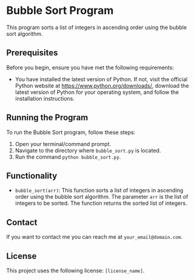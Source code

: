 # Bubble Sort Program

This program sorts a list of integers in ascending order using the bubble sort algorithm.

## Prerequisites

Before you begin, ensure you have met the following requirements:

* You have installed the latest version of Python. If not, visit the official Python website at https://www.python.org/downloads/, download the latest version of Python for your operating system, and follow the installation instructions.

## Running the Program

To run the Bubble Sort program, follow these steps:

1. Open your terminal/command prompt.
2. Navigate to the directory where `bubble_sort.py` is located.
3. Run the command `python bubble_sort.py`.

## Functionality

* `bubble_sort(arr)`: This function sorts a list of integers in ascending order using the bubble sort algorithm. The parameter `arr` is the list of integers to be sorted. The function returns the sorted list of integers.

## Contact

If you want to contact me you can reach me at `your_email@domain.com`.

## License

This project uses the following license: `[license_name]`.